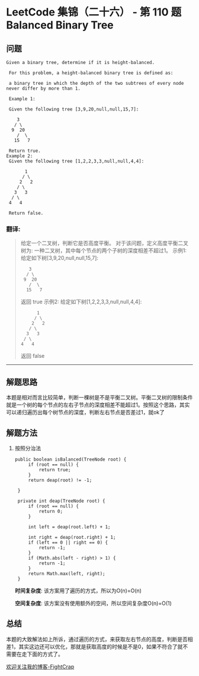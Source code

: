 # LeetCode 集锦（二十六） - 第 110 题 Balanced Binary Tree

## 问题

```
Given a binary tree, determine if it is height-balanced. 

 For this problem, a height-balanced binary tree is defined as: 

 a binary tree in which the depth of the two subtrees of every node never differ by more than 1. 

 Example 1: 

 Given the following tree [3,9,20,null,null,15,7]: 

    3
   / \
  9  20
    /  \
   15   7 

 Return true. 
Example 2: 
 Given the following tree [1,2,2,3,3,null,null,4,4]: 

       1
      / \
     2   2
    / \
   3   3
  / \
 4   4

 Return false. 
```

### 翻译:
>给定一个二叉树，判断它是否高度平衡。
>对于该问题，定义高度平衡二叉树为:
>一种二叉树，其中每个节点的两个子树的深度相差不超过1。
>示例1:
>给定如下树[3,9,20,null,null,15,7]:
> ```
>    3
>   / \
>  9  20
>    /  \
>   15   7 
> ```
> 返回 true
>示例2:
>给定如下树[1,2,2,3,3,null,null,4,4]:
> ```
>       1
>      / \
>     2   2
>    / \
>   3   3
>  / \
> 4   4
> ```
> 返回 false
---

## 解题思路

本题是相对而言比较简单，判断一棵树是不是平衡二叉树。平衡二叉树的限制条件就是一个树的每个节点的左右子节点的深度相差不能超过1。按照这个思路，其实可以递归遍历出每个树节点的深度，判断左右节点是否差过1，就ok了

## 解题方法

1. 按照分治法

   ```
   public boolean isBalanced(TreeNode root) {
        if (root == null) {
            return true;
        }
        return deap(root) != -1;

    }

    private int deap(TreeNode root) {
        if (root == null) {
            return 0;
        }

        int left = deap(root.left) + 1;

        int right = deap(root.right) + 1;
        if (left == 0 || right == 0) {
            return -1;
        }
        if (Math.abs(left - right) > 1) {
            return -1;
        }
        return Math.max(left, right);
    }
   ```

   **时间复杂度**:
   该方案用了遍历的方式，所以为O(n)=O(n)

   **空间复杂度**:
   该方案没有使用额外的空间，所以空间复杂度O(n)=O(1)


## 总结

本题的大致解法如上所诉，通过遍历的方式，来获取左右节点的高度，判断是否相差1，其实这边还可以优化，那就是获取高度的时候是不是0，如果不符合了就不需要在走下面的方式了。


[欢迎关注我的博客-FightCrap](https://fightcrap.github.io/)
